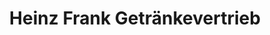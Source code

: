 ---
title: "Heinz Frank Getränkevertrieb"
url: /arzberg/heinz-frank-getraenkevertrieb/
shop: Getränke
---